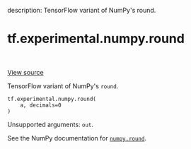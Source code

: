 description: TensorFlow variant of NumPy's round.

<div itemscope itemtype="http://developers.google.com/ReferenceObject">
<meta itemprop="name" content="tf.experimental.numpy.round" />
<meta itemprop="path" content="Stable" />
</div>

# tf.experimental.numpy.round

<!-- Insert buttons and diff -->

<table class="tfo-notebook-buttons tfo-api nocontent" align="left">

</table>

<a target="_blank" href="/code/stable/tensorflow/python/ops/numpy_ops/__init__.py">View source</a>



TensorFlow variant of NumPy's `round`.

<pre class="devsite-click-to-copy prettyprint lang-py tfo-signature-link">
<code>tf.experimental.numpy.round(
    a, decimals=0
)
</code></pre>



<!-- Placeholder for "Used in" -->

Unsupported arguments: `out`.

See the NumPy documentation for [`numpy.round`](https://numpy.org/doc/1.16/reference/generated/numpy.around.html).
